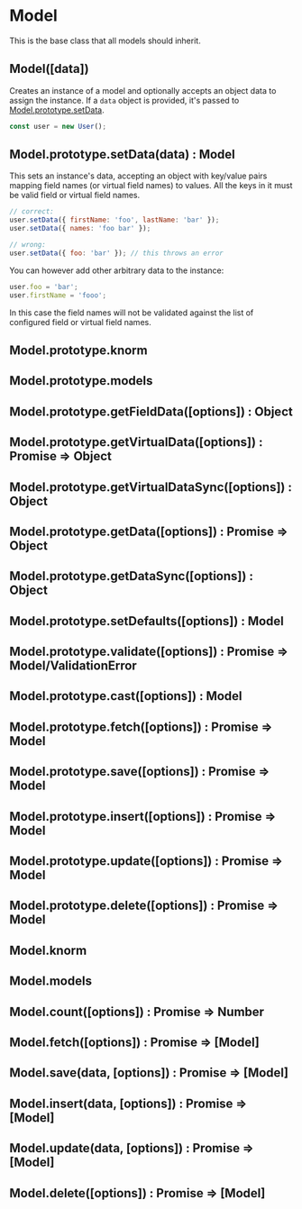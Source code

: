 # Model

This is the base class that all models should inherit.

## Model([data])

Creates an instance of a model and optionally accepts an object data to assign
the instance. If a `data` object is provided, it's passed to
[Model.prototype.setData](#modelprototypesetdatadata-model).

```js
const user = new User();
```

## Model.prototype.setData(data) : Model

This sets an instance's data, accepting an object with key/value pairs mapping
field names (or virtual field names) to values. All the keys in it must be valid
field or virtual field names.

```js
// correct:
user.setData({ firstName: 'foo', lastName: 'bar' });
user.setData({ names: 'foo bar' });

// wrong:
user.setData({ foo: 'bar' }); // this throws an error
```

You can however add other arbitrary data to the instance:

```js
user.foo = 'bar';
user.firstName = 'fooo';
```

In this case the field names will not be validated against the list of
configured field or virtual field names.

## Model.prototype.knorm

## Model.prototype.models

## Model.prototype.getFieldData([options]) : Object

## Model.prototype.getVirtualData([options]) : Promise => Object

## Model.prototype.getVirtualDataSync([options]) : Object

## Model.prototype.getData([options]) : Promise => Object

## Model.prototype.getDataSync([options]) : Object

## Model.prototype.setDefaults([options]) : Model

## Model.prototype.validate([options]) : Promise => Model/ValidationError

## Model.prototype.cast([options]) : Model

## Model.prototype.fetch([options]) : Promise => Model

## Model.prototype.save([options]) : Promise => Model

## Model.prototype.insert([options]) : Promise => Model

## Model.prototype.update([options]) : Promise => Model

## Model.prototype.delete([options]) : Promise => Model

## Model.knorm

## Model.models

## Model.count([options]) : Promise => Number

## Model.fetch([options]) : Promise => [Model]

## Model.save(data, [options]) : Promise => [Model]

## Model.insert(data, [options]) : Promise => [Model]

## Model.update(data, [options]) : Promise => [Model]

## Model.delete([options]) : Promise => [Model]
